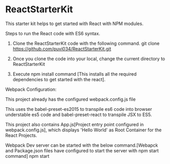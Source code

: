 # ReactStarterKit
This starter kit helps to get started with React with NPM modules.

Steps to run the React code with ES6 syntax.

1. Clone the ReactStarterKit code with the following command.
     git clone https://github.com/puvi034/ReactStarterKit.git

2. Once you clone the code into your local, change the current directory to ReactStarterKit
3. Execute npm install command [This installs all the required dependencies to get started with the react].


Webpack Configuration:

This project already has the configured webpack.config.js file

This uses the babel-preset-es2015 to transpile es6 code into browser understable es5 code and babel-preset-react to transpile JSX to ES5.


This project also contains App.js[Project entry point configured in webpack.config.js], which displays 'Hello World' as Root Container for the 
React Projects.


Webpack Dev server can be started with the below command.[Webapck and Package.json files have configured to start the server with npm start command]
npm start 
